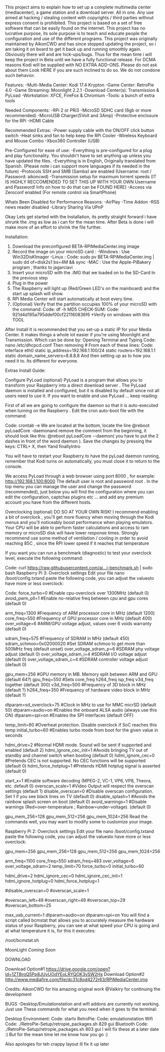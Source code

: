 This project aims to explain how to set up a complete multimedia center (mediacenter), a game station and a download server. All in one. Any use aimed at hacking / stealing content with copyrights / third parties without express consent is prohibited. This project is based on a set of free software that can be easily found on the internet. This project has no lucrative purpose, its sole purpose is to teach and educate people the configuration and use of the different programs. This project was originally maintained by AikonCWD and has since stopped updating the project, so i am taking it on board to get it back up and running smoothly again. Obviously there will and are hick-ups/bugs. Thus for the mean time i will keep the project in Beta until we have a fully functional release. 
For DCMA reasons Kodi will be supplied with NO EXTRA ADD-ONS. Please do not ask about them Look HERE if you are such inclined to do so. We do not condone such behavior.

Features:
-Multi-Media Center: Kodi 17.4 Krypton
-Game Center: RetroPie 4.0
-Game Streaming: Moonlight 2.2.1
-Download Center(s): Transmission & PyLoad
-Workstation: XFCE, FireFox & Chromium
-Tools: a bunch of extra tools

Needed Components:
-RPi 2 or PRi3
-MicroSD SDHC card (6gb or more recommended)
-MicroUSB Charger(5Volt and 3Amp)
-Protective enclosure for the RPi
-HDMI Cable

Recommended Extras:
-Power supply cable with the ON/OFF click button switch
-Heat sinks and fan to help keep the RPi Cooler
-Wireless Keyboard and Mouse Combo
-Xbox360 Controller (USB)

Pre-Configured for ease of use:
-Everything is pre-configured for a plug and play functionality. You shouldn't have to set anything up unless you have updated the files.
-Everything is in English, Originally translated from Spanish. (Please note i can support more languages if its needed in the future)
-Protocols SSH and SMB (Samba) are enabled (Username: root / Password: aikoncwd)
-Transmission setup for maximum torrent speeds (IT IS HIGHLY RECCOMENDED TO SET THIS UP WITH YOUR OWN Username and Password! Info on how to do that can be FOUND HERE)
-Access via Zeroconf enabled (For remote control via SmartPhone)

Whats Been Disabled for Performance Reasons:
-AirPlay
-Time Addon
-RSS news reader disabled
-Library Sharing Via UPnP

Okay Lets get started with the Installation, its pretty straight forward i have shrunk the .img as low as i can for the mean time. After Beta is done i will make more of an effort to shrink the file further.

Installation:
1. Download the preconfigured BETA-RPiMediaCenter.img image
2. Record the image on your microSD card :
-Windows : Use Win32DisKImager
-Linux :
Code:
sudo pv BETA-RPiMediaCenter.img | sudo dd of=disk2s1 bs=4M && sync
-MAC : Use the Apple-PiBakery program , thanks to jagarciavi
3. Insert your microSD with the .IMG that we loaded on to the SD-Card In the previous step
4. Plug in the power
5. The Raspberry will light up (Red/Green LED's on the mainboard) and the start up splash will show.
7. RPi Media Center will start automatically at boot every time.
8. (Optional) Verify that the partition occupies 100% of your microSD with the command:
Code:
df -h
MD5 CHECK-SUM:
Code:
921d4d195a795ddef00cf221160836f6
*Verify on windows with this TOOL

After Install
It is recommended that you set-up a static IP for your Media Center. It makes things a whole lot easier if you're using Moonlight and Transmission.
Which can be done by:
Opening Terminal and Typing
Code:
nano /etc/dhcpcd.conf
Then removing # From each of these lines:
Code:
interface eth0
static ip_address=192.168.1.100/24
static routers=192.168.1.1
static domain_name_servers=8.8.8.8
And then setting up as to how you need it to. Its different for everyone.

Extras Install Guide:

Configure PyLoad (optional)
PyLoad is a program that allows you to transform your Raspberry into a direct download server . The PyLoad daemon is installed and configured, but it is disabled by default since not all users need to use it. If you want to enable and use PyLoad ... keep reading:

First of all we are going to configure the daemon so that it is auto-executed when turning on the Raspberry . Edit the cron auto-boot file with the command:

Code:
crontab -e
We are located at the bottom, locate the line @reboot pyLoadCore -daemonand remove the comment from the beginning, it should look like this: @reboot pyLoadCore --daemon( you have to put the 2 dashes in front of the word daemon ). Save the changes by pressing the keys: CTRL+ X, then Yand finallyIntro

You will have to restart your Raspberry to have the pyLoad daemon running, remember that Kodi turns on automatically, you must close it to return to the console.

We access PyLoad through a web browser using port 8000 , for example: http://192.168.1.100:8000
The default user is root and password root . In the top menu you can manage the user and change the password (recommended), just below you will find the configuration where you can edit the configuration, captchas plugins etc ... and add any premium account you have from the different hosts.

Overclocking (optional) DO SO AT YOUR OWN RISK!
I recommend enabling a bit of overclock , you'll get more fluency when moving through the Kodi menus and you'll noticeably boost performance when playing emulators. Your CPU will be able to perform faster calculations and access to ram memory or microSD disk will have lower response times. 
Strongly recommend use some method of ventilation / cooling in order to avoid reaching 85C , since the RPI lower speed if it reaches that temperature

If you want you can run a benchmark (diagnostic) to test your overclock level, execute the following command:

Code:
curl https://raw.githubusercontent.com/ai...i-benchmark.sh | sudo bash
Raspberry Pi 3: Overclock settings
Edit your file nano /boot/config.txtand paste the following code, you can adjust the values ​​to have more or less overclock:

Code:
force_turbo=0                   #Enable cpu-overclock over 1300MHz (default 0)
avoid_pwm_pll=1                 #Enable no-relative freq between cpu and gpu cores (default 0)

arm_freq=1300                   #Frequency of ARM processor core in MHz (default 1200)
core_freq=550                   #Frequency of GPU processor core in MHz (default 400)
over_voltage=6                  #ARM/GPU voltage adjust, values over 6 voids warranty (default 0)

sdram_freq=575                  #Frequency of SDRAM in MHz (default 450)
sdram_schmoo=0x02000020         #Set SDRAM schmoo to get more than 500MHz freq (default unset)
over_voltage_sdram_p=6          #SDRAM phy voltage adjust (default 0)
over_voltage_sdram_i=4          #SDRAM I/O voltage adjust (default 0)
over_voltage_sdram_c=4          #SDRAM controller voltage adjust (default 0)

gpu_mem=256                     #GPU memory in MB. Memory split between ARM and GPU (default 64?)
gpu_freq=550                    #Sets core_freq h264_freq isp_freq v3d_freq together (default 300)
v3d_freq=500                    #Frequency of 3D block in MHz (default ?)
h264_freq=350                   #Frequency of hardware video block in MHz (default ?)

dtparam=sd_overclock=75         #Clock in MHz to use for MMC micrSD (default 50)
dtparam=audio=on                #Enables the onboard ALSA audio (always use this ON)
dtparam=spi=on                  #Enables the SPI interfaces (default OFF)

temp_limit=80                   #Overheat protection. Disable overclock if SoC reaches this temp
initial_turbo=60                #Enables turbo mode from boot for the given value in seconds

hdmi_drive=2                    #Normal HDMI mode. Sound will be sent if supported and enabled (default 2)
hdmi_ignore_cec_init=1          #Avoids bringing TV out of standby and channel switch when booting (default 0)
hdmi_ignore_cec=0               #Pretends CEC is not supported. No CEC functions will be supported (default 0)
hdmi_force_hotplug=1            #Pretends HDMI hotplug signal is asserted (default 0)

start_x=1                       #Enable software decoding (MPEG-2, VC-1, VP6, VP8, Theora, etc. default 0)
overscan_scale=1                #Video Output will respect the overscan settings (default 1)
disable_overscan=0              #Disable overscan configuration. Set 1 if you see black lines on TV (default 0)
disable_splash=1                #Avoids the rainbow splash screen on boot (default 0)
avoid_warnings=1                #Disable warnings (Red=over-temperature ; Rainbow=under-voltage). (default 0)

gpu_mem_256=128
gpu_mem_512=256
gpu_mem_1024=256
Read the commands well, you may want to modify some to customize your image.

Raspberry Pi 2: Overclock settings
Edit your file nano /boot/config.txtand paste the following code, you can adjust the values ​​to have more or less overclock:

gpu_mem=256
gpu_mem_256=128
gpu_mem_512=256
gpu_mem_1024=256

arm_freq=1100
core_freq=550
sdram_freq=483
over_voltage=6
over_voltage_sdram=2
temp_limit=70
force_turbo=0
initial_turbo=60

hdmi_drive=2
hdmi_ignore_cec=0
hdmi_ignore_cec_init=1
hdmi_ignore_hotplug=0
hdmi_force_hotplug=1

#disable_overscan=0
#overscan_scale=1

#overscan_left=49
#overscan_right=49
#overscan_top=29
#overscan_bottom=25

max_usb_current=1
dtparam=audio=on
dtparam=spi=on
You will find a script called bcmstat that allows you to accurately measure the hardware status of your Raspberry, you can see at what speed your CPU is going and at what temperature it is, for this it executes:

/root/bcmstat.sh

MoonLight
*Coming Soon*

DOWNLOAD

Download Option#1 https://drive.google.com/open?id=1ZTBroQ5Pp8JUyUOdYEoLRYQOK3vSW2Hs
Download Option#2 http://www.mediafire.com/file/dc31c8od4272r63/RPiMediaCenter.img

Credits:
AikonCWD for his amazing original work
@Valkiry for continuing the development


BUGS
-Desktop/Emulationstation and wifi addons are currently not working.
Just use These commands for what you need when it goes to the terminal:

Desktop Environment:
Code:
startx
RetroPie:
Code:
emulationstation
Wifi 
Code:
./RetroPie-Setup/retropie_packages.sh 829 gui
Bluetooth
Code:
 ./RetroPie-Setup/retropie_packages.sh 803 gui
I will fix these at a later date :) But for the mean time let me know how you go :)


Also apologies for teh crappy layout ill fix it up later

